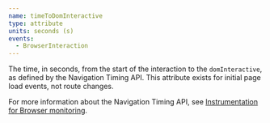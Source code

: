```yaml
---
name: timeToDomInteractive
type: attribute
units: seconds (s)
events:
  - BrowserInteraction
---
```


The time, in seconds, from the start of the interaction to the `domInteractive`, as defined by the Navigation Timing API. This attribute exists for initial page load events, not route changes.

For more information about the Navigation Timing API, see [Instrumentation for Browser monitoring](/docs/browser/new-relic-browser/page-load-timing-resources/instrumentation-browser-monitoring#navigation-api).